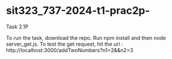 # sit323_737-2024-t1-prac2p-
Task 2.1P

To run the task, download the repo. Run npm install and then node server_get.js.
To test the get request, hit the url : http://localhost:3000/addTwoNumbers?n1=2&&n2=3

